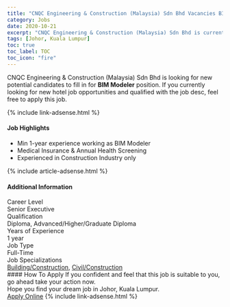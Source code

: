 ```yaml
---
title: "CNQC Engineering & Construction (Malaysia) Sdn Bhd Vacancies BIM Modeler" 
category: Jobs 
date: 2020-10-21 
excerpt: "CNQC Engineering & Construction (Malaysia) Sdn Bhd is currently looking for suitable person to fill in the BIM Modeler which positioned at Johor, Kuala Lumpur" 
tags: [Johor, Kuala Lumpur] 
toc: true 
toc_label: TOC 
toc_icon: "fire" 
--- 
```


<p>CNQC Engineering & Construction (Malaysia) Sdn Bhd is looking for new potential candidates to fill in for <b>BIM Modeler</b> position. If you currently looking for new hotel job opportunities and qualified with the job desc, feel free to apply this job.
</p>{% include link-adsense.html %} 
<div><div><h4>Job Highlights</h4></div><div><ul><li><div><div><div><div></div></div></div><div><span>Min 1-year experience working as BIM Modeler</span></div></div></li><li><div><div><div><div></div></div></div><div><span>Medical Insurance &amp; Annual Health Screening</span></div></div></li><li><div><div><div><div></div></div></div><div><span>Experienced in Construction Industry only</span></div></div></li></ul></div></div> 
{% include article-adsense.html %} 
<div><div><h4>Additional Information</h4></div><div><div><div><div><div><div><div><span>Career Level</span></div><div><span>Senior Executive</span></div></div></div></div><div><div><div><div><span>Qualification</span></div><div><span>Diploma, Advanced/Higher/Graduate Diploma</span></div></div></div></div><div><div><div><div><span>Years of Experience</span></div><div><span>1 year</span></div></div></div></div><div><div><div><div><span>Job Type</span></div><div><span>Full-Time</span></div></div></div></div><div><div><div><div><span>Job Specializations</span></div><div><span><a href="/en/job-search/building-construction-jobs/">Building/Construction</a>, <a href="/en/job-search/construction-structural-civil-engineering-jobs/">Civil/Construction</a></span></div></div></div></div></div></div></div></div> 
#### How To Apply 
If you confident and feel that this job is suitable to you, go ahead take your action now. <br/> 
Hope you find your dream job in Johor, Kuala Lumpur. <br/> 
<a href="https://www.jobstreet.com.my/en/job/bim-modeler-4409010?jobId=jobstreet-my-job-4409010" class="btn btn--info" target="_blank" rel="nofollow noopenner">Apply Online</a> 
{% include link-adsense.html %} 